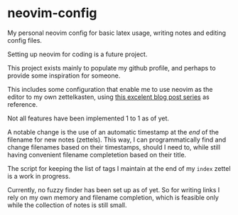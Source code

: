 # neovim-config
My personal neovim config for basic latex usage, writing notes and editing config files.

Setting up neovim for coding is a future project.

This project exists mainly to populate my github profile, and perhaps to provide some
inspiration for someone.


This includes some configuration that enable me to use neovim as the editor to my own zettelkasten, 
using [this excelent blog post series][1] as reference. 

Not all features have been implemented 1 to 1 as of yet. 

A notable change is the use of an automatic timestamp at the _end_ of the filename for new notes (zettels).
This way, I can programmatically find and change filenames based on their timestamps, should I need to, 
while still having convenient filename completetion based on their title.

The script for keeping the list of tags I maintain at the end of my `index` zettel is a work in progress.

Currently, no fuzzy finder has been set up as of yet. So for writing links I rely on my own memory and 
filename completion, which is feasible only while the collection of notes is still small. 

[1]: https://www.edwinwenink.xyz/posts/42-vim_notetaking/ "vanilla vim zettelkasten"
